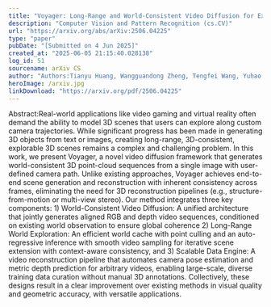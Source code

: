 ```yaml
---
title: "Voyager: Long-Range and World-Consistent Video Diffusion for Explorable 3D Scene Generation"
description: "Computer Vision and Pattern Recognition (cs.CV)"
url: "https://arxiv.org/abs/arXiv:2506.04225"
type: "paper"
pubDate: "[Submitted on 4 Jun 2025]"
created_at: "2025-06-05 21:15:40.028138"
log_id: 51
sourcename: arXiv CS
author: "Authors:Tianyu Huang, Wangguandong Zheng, Tengfei Wang, Yuhao Liu, Zhenwei Wang, Junta Wu, Jie Jiang, Hui Li, Rynson W.H. Lau, Wangmeng Zuo, Chunchao Guo"
heroImage: /arxiv.jpg
linkDownload: "https://arxiv.org/pdf/2506.04225"
---
```


Abstract:Real-world applications like video gaming and virtual reality often demand the ability to model 3D scenes that users can explore along custom camera trajectories. While significant progress has been made in generating 3D objects from text or images, creating long-range, 3D-consistent, explorable 3D scenes remains a complex and challenging problem. In this work, we present Voyager, a novel video diffusion framework that generates world-consistent 3D point-cloud sequences from a single image with user-defined camera path. Unlike existing approaches, Voyager achieves end-to-end scene generation and reconstruction with inherent consistency across frames, eliminating the need for 3D reconstruction pipelines (e.g., structure-from-motion or multi-view stereo). Our method integrates three key components: 1) World-Consistent Video Diffusion: A unified architecture that jointly generates aligned RGB and depth video sequences, conditioned on existing world observation to ensure global coherence 2) Long-Range World Exploration: An efficient world cache with point culling and an auto-regressive inference with smooth video sampling for iterative scene extension with context-aware consistency, and 3) Scalable Data Engine: A video reconstruction pipeline that automates camera pose estimation and metric depth prediction for arbitrary videos, enabling large-scale, diverse training data curation without manual 3D annotations. Collectively, these designs result in a clear improvement over existing methods in visual quality and geometric accuracy, with versatile applications.
